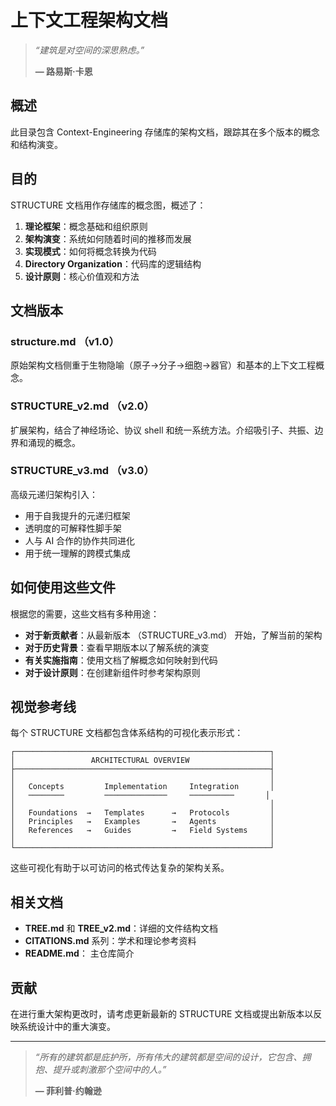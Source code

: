 # 上下文工程架构文档

> *“建筑是对空间的深思熟虑。”*
>
>
> **— 路易斯·卡恩**

## 概述

此目录包含 Context-Engineering 存储库的架构文档，跟踪其在多个版本的概念和结构演变。

## 目的

STRUCTURE 文档用作存储库的概念图，概述了：

1. **理论框架**：概念基础和组织原则
2. **架构演变**：系统如何随着时间的推移而发展
3. **实现模式**：如何将概念转换为代码
4. **Directory Organization**：代码库的逻辑结构
5. **设计原则**：核心价值观和方法

## 文档版本

### structure.md （v1.0）
原始架构文档侧重于生物隐喻（原子→分子→细胞→器官）和基本的上下文工程概念。

### STRUCTURE_v2.md （v2.0）
扩展架构，结合了神经场论、协议 shell 和统一系统方法。介绍吸引子、共振、边界和涌现的概念。

### STRUCTURE_v3.md （v3.0）
高级元递归架构引入：
- 用于自我提升的元递归框架
- 透明度的可解释性脚手架
- 人与 AI 合作的协作共同进化
- 用于统一理解的跨模式集成

## 如何使用这些文件

根据您的需要，这些文档有多种用途：

- **对于新贡献者**：从最新版本 （STRUCTURE_v3.md） 开始，了解当前的架构
- **对于历史背景**：查看早期版本以了解系统的演变
- **有关实施指南**：使用文档了解概念如何映射到代码
- **对于设计原则**：在创建新组件时参考架构原则

## 视觉参考线

每个 STRUCTURE 文档都包含体系结构的可视化表示形式：

```
┌─────────────────────────────────────────────────────────┐
│                 ARCHITECTURAL OVERVIEW                  │
├─────────────────────────────────────────────────────────┤
│                                                         │
│   Concepts         Implementation     Integration       │
│   ────────         ──────────────     ──────────       │
│                                                         │
│   Foundations  →   Templates      →   Protocols         │
│   Principles   →   Examples       →   Agents            │
│   References   →   Guides         →   Field Systems     │
│                                                         │
└─────────────────────────────────────────────────────────┘
```

这些可视化有助于以可访问的格式传达复杂的架构关系。

## 相关文档

- **TREE.md** 和 **TREE_v2.md**：详细的文件结构文档
- **CITATIONS.md** 系列：学术和理论参考资料
- **README.md**： 主仓库简介

## 贡献

在进行重大架构更改时，请考虑更新最新的 STRUCTURE 文档或提出新版本以反映系统设计中的重大演变。

---

> *“所有的建筑都是庇护所，所有伟大的建筑都是空间的设计，它包含、拥抱、提升或刺激那个空间中的人。”*
>
>
> **— 菲利普·约翰逊**
